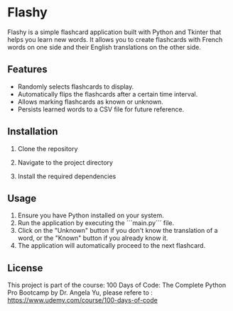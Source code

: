 # Flashy

Flashy is a simple flashcard application built with Python and Tkinter that helps you learn new words. It allows you to create flashcards with French words on one side and their English translations on the other side.

## Features

- Randomly selects flashcards to display.
- Automatically flips the flashcards after a certain time interval.
- Allows marking flashcards as known or unknown.
- Persists learned words to a CSV file for future reference.

## Installation

1. Clone the repository

2. Navigate to the project directory

3. Install the required dependencies


## Usage

1. Ensure you have Python installed on your system.
2. Run the application by executing the ´´´main.py´´´ file.
3. Click on the "Unknown" button if you don't know the translation of a word, or the "Known" button if you already know it.
4. The application will automatically proceed to the next flashcard.

## License

This project is part of the course: 100 Days of Code: The Complete Python Pro Bootcamp by Dr. Angela Yu, please refere to : https://www.udemy.com/course/100-days-of-code
